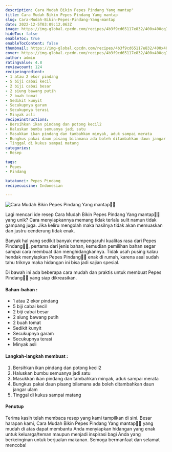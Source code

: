 ```yaml
---
description: Cara Mudah Bikin Pepes Pindang Yang mantap"
title: Cara Mudah Bikin Pepes Pindang Yang mantap
slug: Cara-Mudah-Bikin-Pepes-Pindang-Yang-mantap
date: 2022-12-5T03:09:12.063Z
image: https://img-global.cpcdn.com/recipes/4b3f9cd65117e832/400x400cq70/photo.jpg
hideToc: false
enableToc: true
enableTocContent: false
thumbnail: https://img-global.cpcdn.com/recipes/4b3f9cd65117e832/400x400cq70/photo.jpg
cover: https://img-global.cpcdn.com/recipes/4b3f9cd65117e832/400x400cq70/photo.jpg
author: admin
ratingvalue: 4.8
reviewcount: 124
recipeingredient:
- 1 atau 2 ekor pindang
- 5 biji cabai kecil
- 2 biji cabai besar
- 2 siung bawang putih
- 2 buah tomat
- Sedikit kunyit
- Secukupnya garam
- Secukupnya terasi
- Minyak asli
recipeinstructions:
- Bersihkan ikan pindang dan potong kecil2
- Haluskan bumbu semuanya jadi satu
- Masukkan ikan pindang dan tambahkan minyak, aduk sampai merata
- Bungkus pakai daun pisang bilamana ada boleh ditambahkan daun jangar ulam
- Tinggal di kukus sampai matang
categories:
- Resep

tags:
- Pepes
- Pindang

katakunci: Pepes Pindang
recipecuisine: Indonesian

---
```


![Cara Mudah Bikin Pepes Pindang Yang mantap👩‍🍳](https://img-global.cpcdn.com/recipes/4b3f9cd65117e832/400x400cq70/photo.jpg)

Lagi mencari ide resep Cara Mudah Bikin Pepes Pindang Yang mantap👩‍🍳 yang unik? Cara menyiapkannya memang tidak terlalu sulit namun tidak gampang juga. Jika keliru mengolah maka hasilnya tidak akan memuaskan dan justru cenderung tidak enak.

Banyak hal yang sedikit banyak mempengaruhi kualitas rasa dari Pepes Pindang👩‍🍳, pertama dari jenis bahan, kemudian pemilihan bahan segar sampai cara membuat dan menghidangkannya. Tidak usah pusing kalau hendak menyiapkan Pepes Pindang👩‍🍳 enak di rumah, karena asal sudah tahu triknya maka hidangan ini bisa jadi sajian spesial.

Di bawah ini ada beberapa cara mudah dan praktis untuk membuat Pepes Pindang👩‍🍳 yang siap dikreasikan.

<!--inarticleads1-->

#### Bahan-bahan :

- 1 atau 2 ekor pindang
- 5 biji cabai kecil
- 2 biji cabai besar
- 2 siung bawang putih
- 2 buah tomat
- Sedikit kunyit
- Secukupnya garam
- Secukupnya terasi
- Minyak asli

<!--inarticleads2-->

#### Langkah-langkah membuat :

1. Bersihkan ikan pindang dan potong kecil2
1. Haluskan bumbu semuanya jadi satu
1. Masukkan ikan pindang dan tambahkan minyak, aduk sampai merata
1. Bungkus pakai daun pisang bilamana ada boleh ditambahkan daun jangar ulam
1. Tinggal di kukus sampai matang

#### Penutup

Terima kasih telah membaca resep yang kami tampilkan di sini. Besar harapan kami, Cara Mudah Bikin Pepes Pindang Yang mantap👩‍🍳 yang mudah di atas dapat membantu Anda menyiapkan hidangan yang enak untuk keluarga/teman maupun menjadi inspirasi bagi Anda yang berkeinginan untuk berjualan makanan. Semoga bermanfaat dan selamat mencoba!